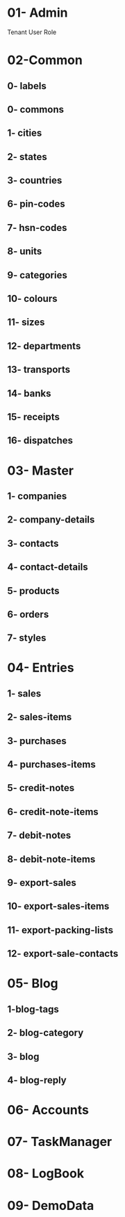 # 01- Admin

Tenant
User
Role

# 02-Common

## 0- labels
## 0- commons

## 1- cities
## 2- states
## 3- countries


## 6- pin-codes
## 7- hsn-codes
## 8- units
## 9- categories
## 10- colours
## 11- sizes
## 12- departments
## 13- transports
## 14- banks
## 15- receipts
## 16- dispatches





# 03- Master
## 1- companies
## 2- company-details
## 3- contacts
## 4- contact-details
## 5- products
## 6- orders
## 7- styles





# 04- Entries


## 1- sales
## 2- sales-items
## 3- purchases
## 4- purchases-items
## 5- credit-notes
## 6- credit-note-items
## 7- debit-notes
## 8- debit-note-items
## 9- export-sales
## 10- export-sales-items
## 11- export-packing-lists
## 12- export-sale-contacts





# 05- Blog
## 1-blog-tags
## 2- blog-category
## 3- blog
## 4- blog-reply

# 06- Accounts
# 07- TaskManager
# 08- LogBook
# 09- DemoData
